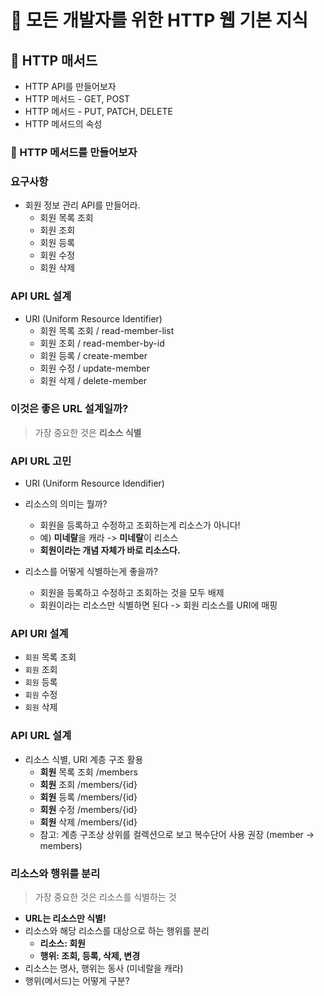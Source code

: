 # :book: 모든 개발자를 위한 HTTP 웹 기본 지식
## :pushpin: HTTP 매서드
- HTTP API를 만들어보자
- HTTP 메서드 - GET, POST
- HTTP 메서드 - PUT, PATCH, DELETE
- HTTP 메서드의 속성

### :seedling: HTTP 메서드를 만들어보자
### 요구사항
- 회원 정보 관리 API를 만들어라.
  - 회원 목록 조회
  - 회원 조회
  - 회원 등록
  - 회원 수정
  - 회원 삭제

### API URL 설계 
- URI (Uniform Resource Identifier)
  - 회원 목록 조회 / read-member-list
  - 회원 조회 / read-member-by-id
  - 회원 등록 / create-member
  - 회원 수정 / update-member
  - 회원 삭제 / delete-member

### 이것은 좋은 URL 설계일까?
> 가장 중요한 것은 **리소스 식별**
 
### API URL 고민 
- URI (Uniform Resource Idendifier)
- 리소스의 의미는 뭘까?
  - 회원을 등록하고 수정하고 조회하는게 리소스가 아니다!
  - 예) **미네랄**을 캐라 -> **미네랄**이 리소스
  - **회원이라는 개념 자체가 바로 리소스다.**
  
- 리소스를 어떻게 식별하는게 좋을까?
  - 회원을 등록하고 수정하고 조회하는 것을 모두 배제
  - 회원이라는 리소스만 식별하면 된다 -> 회원 리소스를 URI에 매핑 

### API URI 설계
- `회원` 목록 조회
- `회원` 조회
- `회원` 등록
- `회원` 수정
- `회원` 삭제

### API URL 설계
- 리소스 식별, URI 계층 구조 활용
  - **회원** 목록 조회 /members
  - **회원** 조회 /members/{id}
  - **회원** 등록 /members/{id}
  - **회원** 수정 /members/{id}
  - **회원** 삭제 /members/{id}
  - 참고: 계층 구조상 상위를 컬렉션으로 보고 복수단어 사용 권장 (member -> members)

### 리소스와 행위를 분리
> 가장 중요한 것은 리소스를 식별하는 것

- **URL는 리소스만 식별!**
- 리소스와 해당 리소스를 대상으로 하는 행위를 분리
  - **리소스: 회원**
  - **행위: 조회, 등록, 삭제, 변경**
- 리소스는 명사, 행위는 동사 (미네랄을 캐라)
- 행위(메서드)는 어떻게 구분?